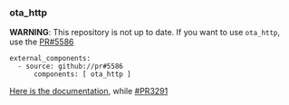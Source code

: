 ### ota_http

**WARNING**: This repository is not up to date. If you want to use `ota_http`, use the [PR#5586](https://github.com/esphome/esphome/pull/5586)

```
external_components:
  - source: github://pr#5586
      components: [ ota_http ]
```

[Here is the documentation](https://deploy-preview-3291--esphome.netlify.app/components/ota_http), while [#PR3291](https://github.com/esphome/esphome-docs/pull/3291) 


